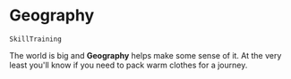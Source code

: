 # Geography

`SkillTraining`

The world is big and **Geography** helps make some sense of it. At the very least you'll know if you need to pack warm clothes for a journey.